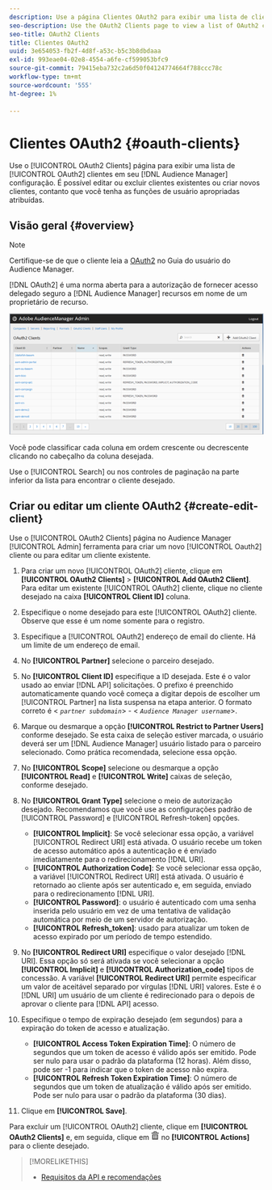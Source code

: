 ```yaml
---
description: Use a página Clientes OAuth2 para exibir uma lista de clientes OAuth2 na configuração de Audience Manager. É possível editar ou excluir clientes existentes ou criar novos clientes, contanto que você tenha as funções de usuário apropriadas atribuídas.
seo-description: Use the OAuth2 Clients page to view a list of OAuth2 clients in your Audience Manager configuration. You can edit or delete existing clients or create new clients, providing that you have the appropriate user roles assigned.
seo-title: OAuth2 Clients
title: Clientes OAuth2
uuid: 3e654053-fb2f-4d8f-a53c-b5c3b8dbdaaa
exl-id: 993eae04-02e8-4554-a6fe-cf599053bfc9
source-git-commit: 79415eba732c2a6d50f04124774664f788ccc78c
workflow-type: tm+mt
source-wordcount: '555'
ht-degree: 1%

---
```


# Clientes OAuth2 {#oauth-clients}

Use o [!UICONTROL OAuth2 Clients] página para exibir uma lista de [!UICONTROL OAuth2] clientes em seu [!DNL Audience Manager] configuração. É possível editar ou excluir clientes existentes ou criar novos clientes, contanto que você tenha as funções de usuário apropriadas atribuídas.

## Visão geral {#overview}

<!-- c_oauth.xml -->

>[!NOTE]
>
>Certifique-se de que o cliente leia a [OAuth2](https://experienceleague.adobe.com/docs/audience-manager/user-guide/api-and-sdk-code/rest-apis/aam-api-getting-started.html#oauth) no Guia do usuário do Audience Manager.

[!DNL OAuth2] é uma norma aberta para a autorização de fornecer acesso delegado seguro a [!DNL Audience Manager] recursos em nome de um proprietário de recurso.

![](assets/oauth.png)

Você pode classificar cada coluna em ordem crescente ou decrescente clicando no cabeçalho da coluna desejada.

Use o [!UICONTROL Search] ou nos controles de paginação na parte inferior da lista para encontrar o cliente desejado.

## Criar ou editar um cliente OAuth2 {#create-edit-client}

<!-- t_create_edit_auth.xml -->

Use o [!UICONTROL OAuth2 Clients] página no Audience Manager [!UICONTROL Admin] ferramenta para criar um novo [!UICONTROL Oauth2] cliente ou para editar um cliente existente.

1. Para criar um novo [!UICONTROL OAuth2] cliente, clique em **[!UICONTROL OAuth2 Clients]** > **[!UICONTROL Add OAuth2 Client]**. Para editar um existente [!UICONTROL OAuth2] cliente, clique no cliente desejado na caixa **[!UICONTROL Client ID]** coluna.
1. Especifique o nome desejado para este [!UICONTROL OAuth2] cliente. Observe que esse é um nome somente para o registro.
1. Especifique a [!UICONTROL OAuth2] endereço de email do cliente. Há um limite de um endereço de email.
1. No **[!UICONTROL Partner]** selecione o parceiro desejado.
1. No **[!UICONTROL Client ID]** especifique a ID desejada. Este é o valor usado ao enviar [!DNL API] solicitações. O prefixo é preenchido automaticamente quando você começa a digitar depois de escolher um [!UICONTROL Partner] na lista suspensa na etapa anterior. O formato correto é &lt; *`partner subdomain`*> - &lt; *`Audience Manager username`*>.
1. Marque ou desmarque a opção **[!UICONTROL Restrict to Partner Users]** conforme desejado. Se esta caixa de seleção estiver marcada, o usuário deverá ser um [!DNL Audience Manager] usuário listado para o parceiro selecionado. Como prática recomendada, selecione essa opção.
1. No **[!UICONTROL Scope]** selecione ou desmarque a opção **[!UICONTROL Read]** e **[!UICONTROL Write]** caixas de seleção, conforme desejado.
1. No **[!UICONTROL Grant Type]** selecione o meio de autorização desejado. Recomendamos que você use as configurações padrão de [!UICONTROL Password] e [!UICONTROL Refresh-token] opções.

   * **[!UICONTROL Implicit]**: Se você selecionar essa opção, a variável [!UICONTROL Redirect URI] está ativada. O usuário recebe um token de acesso automático após a autenticação e é enviado imediatamente para o redirecionamento [!DNL URI].
   * **[!UICONTROL Authorization Code]**: Se você selecionar essa opção, a variável [!UICONTROL Redirect URI] está ativada. O usuário é retornado ao cliente após ser autenticado e, em seguida, enviado para o redirecionamento [!DNL URI].
   * **[!UICONTROL Password]**: o usuário é autenticado com uma senha inserida pelo usuário em vez de uma tentativa de validação automática por meio de um servidor de autorização.
   * **[!UICONTROL Refresh_token]**: usado para atualizar um token de acesso expirado por um período de tempo estendido.

1. No **[!UICONTROL Redirect URI]** especifique o valor desejado [!DNL URI]. Essa opção só será ativada se você selecionar a opção **[!UICONTROL Implicit]** e **[!UICONTROL Authorization_code]** tipos de concessão. A variável **[!UICONTROL Redirect URI]** permite especificar um valor de aceitável separado por vírgulas [!DNL URI] valores. Este é o [!DNL URI] um usuário de um cliente é redirecionado para o depois de aprovar o cliente para [!DNL API] acesso.
1. Especifique o tempo de expiração desejado (em segundos) para a expiração do token de acesso e atualização.

   * **[!UICONTROL Access Token Expiration Time]**: O número de segundos que um token de acesso é válido após ser emitido. Pode ser nulo para usar o padrão da plataforma (12 horas). Além disso, pode ser -1 para indicar que o token de acesso não expira.
   * **[!UICONTROL Refresh Token Expiration Time]**: O número de segundos que um token de atualização é válido após ser emitido. Pode ser nulo para usar o padrão da plataforma (30 dias).

1. Clique em **[!UICONTROL Save]**.

Para excluir um [!UICONTROL OAuth2] cliente, clique em **[!UICONTROL OAuth2 Clients]** e, em seguida, clique em  ![](assets/icon_delete.png) no **[!UICONTROL Actions]** para o cliente desejado.

>[!MORELIKETHIS]
>
>* [Requisitos da API e recomendações](../admin-oauth2/aam-admin-api-requirements.md)

